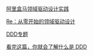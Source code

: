 [阿里盒马领域驱动设计实践
](https://www.infoq.cn/article/alibaba-freshhema-ddd-practice) 

[Re：从零开始的领域驱动设计
](https://www.cnkirito.moe/Re-DDD/)  

[DDD专题](http://www.itrator.top/category/ddd/)  

[看完这篇，你就会了解什么是 DDD
](https://zhuanlan.zhihu.com/p/20839480)  

